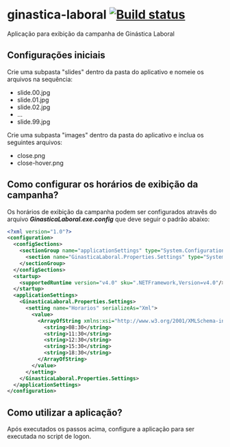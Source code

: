 # ginastica-laboral [![Build status](https://ci.appveyor.com/api/projects/status/3i5rkpmu9cbkgg3o/branch/master?svg=true)](https://ci.appveyor.com/project/fmmsilva/ginastica-laboral/branch/master)

Aplicação para exibição da campanha de Ginástica Laboral

## Configurações iniciais
Crie uma subpasta "slides" dentro da pasta do aplicativo e nomeie os arquivos na sequência:
- slide.00.jpg
- slide.01.jpg
- slide.02.jpg
- ...
- slide.99.jpg

Crie uma subpasta "images" dentro da pasta do aplicativo e inclua os seguintes arquivos:
- close.png
- close-hover.png


## Como configurar os horários de exibição da campanha?
Os horários de exibição da campanha podem ser configurados atravês do arquivo ***GinasticaLaboral.exe.config*** que deve seguir o padrão abaixo:

```xml
<?xml version="1.0"?>
<configuration>
  <configSections>
    <sectionGroup name="applicationSettings" type="System.Configuration.ApplicationSettingsGroup, System, Version=4.0.0.0, Culture=neutral, PublicKeyToken=b77a5c561934e089" >
      <section name="GinasticaLaboral.Properties.Settings" type="System.Configuration.ClientSettingsSection, System, Version=4.0.0.0, Culture=neutral, PublicKeyToken=b77a5c561934e089" requirePermission="false" />
    </sectionGroup>
  </configSections>
  <startup>
    <supportedRuntime version="v4.0" sku=".NETFramework,Version=v4.0"/>
  </startup>
  <applicationSettings>
    <GinasticaLaboral.Properties.Settings>
      <setting name="Horarios" serializeAs="Xml">
        <value>
          <ArrayOfString xmlns:xsi="http://www.w3.org/2001/XMLSchema-instance" xmlns:xsd="http://www.w3.org/2001/XMLSchema">
            <string>08:30</string>
            <string>11:30</string>
            <string>12:30</string>
            <string>15:30</string>
            <string>18:30</string>
          </ArrayOfString>
        </value>
      </setting>
    </GinasticaLaboral.Properties.Settings>
  </applicationSettings>
</configuration>
```

## Como utilizar a aplicação?

Após executados os passos acima, configure a aplicação para ser executada no script de logon.

